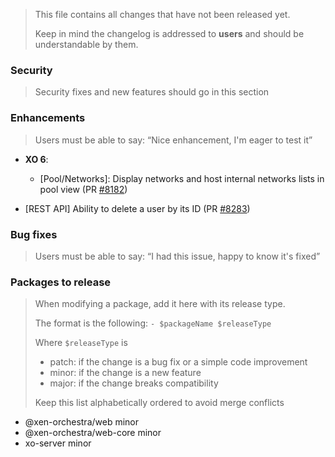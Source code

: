 > This file contains all changes that have not been released yet.
>
> Keep in mind the changelog is addressed to **users** and should be
> understandable by them.

### Security

> Security fixes and new features should go in this section

### Enhancements

> Users must be able to say: “Nice enhancement, I'm eager to test it”

- **XO 6**:

  - [Pool/Networks]: Display networks and host internal networks lists in pool view (PR [#8182](https://github.com/vatesfr/xen-orchestra/pull/8182))

- [REST API] Ability to delete a user by its ID (PR [#8283](https://github.com/vatesfr/xen-orchestra/pull/8283))

### Bug fixes

> Users must be able to say: “I had this issue, happy to know it's fixed”

### Packages to release

> When modifying a package, add it here with its release type.
>
> The format is the following: `- $packageName $releaseType`
>
> Where `$releaseType` is
>
> - patch: if the change is a bug fix or a simple code improvement
> - minor: if the change is a new feature
> - major: if the change breaks compatibility
>
> Keep this list alphabetically ordered to avoid merge conflicts

<!--packages-start-->

- @xen-orchestra/web minor
- @xen-orchestra/web-core minor
- xo-server minor

<!--packages-end-->
